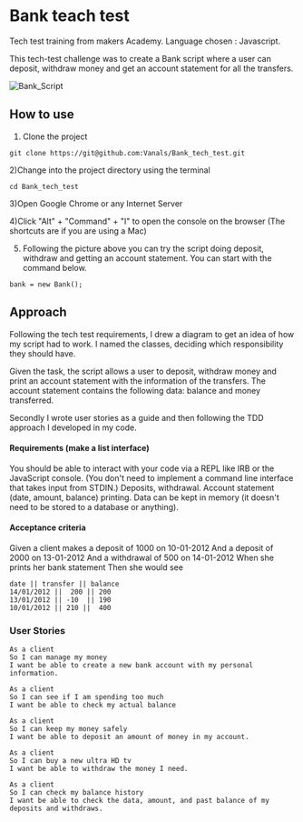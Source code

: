 # Bank teach test

Tech test training from makers Academy.
Language chosen : Javascript.

This tech-test challenge was to create a Bank script where a user can deposit, withdraw money and get an account statement for all the transfers.

![Bank_Script](https://image.ibb.co/f1Swrb/Screen_Shot_2018_01_03_at_11_47_31.png)


## How to use

1) Clone the project
```
git clone https://git@github.com:Vanals/Bank_tech_test.git
```

2)Change into the project directory using the terminal
```
cd Bank_tech_test
```

3)Open Google Chrome or any Internet Server


4)Click "Alt" + "Command" + "I" to open the console on the browser (The shortcuts are if you are using a Mac)

5) Following the picture above you can try the script doing deposit, withdraw and getting an account statement. You can start with the command below.

```
bank = new Bank();
```
## Approach

Following the tech test requirements, I drew a diagram to get an idea of how my script had to work. I named the classes, deciding which responsibility they should have.

Given the task, the script allows a user to deposit, withdraw money and print an account statement with the information of the transfers. The account statement contains the following data: balance and money transferred.

Secondly I wrote user stories as a guide and then following the TDD approach I developed in my code.

#### Requirements (make a list interface)
You should be able to interact with your code via a REPL like IRB or the JavaScript console. (You don't need to implement a command line interface that takes input from STDIN.)
Deposits, withdrawal.
Account statement (date, amount, balance) printing.
Data can be kept in memory (it doesn't need to be stored to a database or anything).

#### Acceptance criteria
Given a client makes a deposit of 1000 on 10-01-2012
And a deposit of 2000 on 13-01-2012
And a withdrawal of 500 on 14-01-2012
When she prints her bank statement
Then she would see

```
date || transfer || balance
14/01/2012 ||  200 || 200
13/01/2012 || -10  || 190
10/01/2012 || 210 ||  400
```

### User Stories

```
As a client
So I can manage my money
I want be able to create a new bank account with my personal information.
```

```
As a client
So I can see if I am spending too much
I want be able to check my actual balance
```

```
As a client
So I can keep my money safely
I want be able to deposit an amount of money in my account.
```

```
As a client
So I can buy a new ultra HD tv
I want be able to withdraw the money I need.
```

```
As a client
So I can check my balance history
I want be able to check the data, amount, and past balance of my deposits and withdraws.
```
